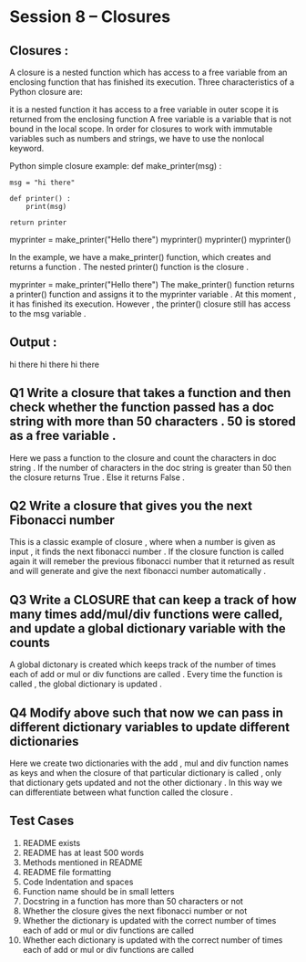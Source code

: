 # Session 8 – Closures
## Closures :
A closure is a nested function which has access to a free variable from an enclosing function that has finished its execution. Three characteristics of a Python closure are:

it is a nested function
it has access to a free variable in outer scope
it is returned from the enclosing function
A free variable is a variable that is not bound in the local scope. In order for closures to work with immutable variables such as numbers and strings, we have to use the nonlocal keyword.

Python simple closure example:
def make_printer(msg) :
    
    msg = "hi there"
    
    def printer() :
        print(msg)

    return printer


myprinter = make_printer("Hello there")
myprinter()
myprinter()
myprinter()

In the example, we have a make_printer() function, which creates and returns a function . The nested printer() function is the closure .

myprinter = make_printer("Hello there")
The make_printer() function returns a printer() function and assigns it to the myprinter variable . At this moment , it has finished its execution. However , the printer() closure still has access to the msg variable .

## Output :
hi there
hi there
hi there

## Q1 Write a closure that takes a function and then check whether the function passed has a doc string with more than 50 characters . 50 is stored as a free variable .

Here we pass a function to the closure and count the characters in doc string . If the number of characters in the doc string is greater than 50 then the closure returns True . Else it returns False .

## Q2 Write a closure that gives you the next Fibonacci number

This is a classic example of closure , where when a number is given as input , it finds the next fibonacci number . If the closure function is called again it will remeber the previous fibonacci number that it returned as result and will generate and give the next fibonacci number automatically .

## Q3 Write a CLOSURE that can keep a track of how many times add/mul/div functions were called, and update a global dictionary variable with the counts

A global dictonary is created which keeps track of the number of times each of add or mul or div functions are called . Every time the function is called , the global dictionary is updated . 

## Q4 Modify above such that now we can pass in different dictionary variables to update different dictionaries

Here we create two dictionaries with the add , mul and div function names as keys and when the closure of that particular dictionary is called , only that dictionary gets updated and not the other dictionary . In this way we can differentiate between what function called the closure .


## Test Cases
1)  README exists
2)  README has at least 500 words
3)  Methods mentioned in README
4)  README file formatting 
5)  Code Indentation and spaces
6)  Function name should be in small letters
7)  Docstring in a function has more than 50 characters or not
8)  Whether the closure gives the next fibonacci number or not
9)  Whether the dictionary is updated with the correct number of times each of add or mul or div functions are called
10) Whether each dictionary is updated with the correct number of times each of add or mul or div functions are called
